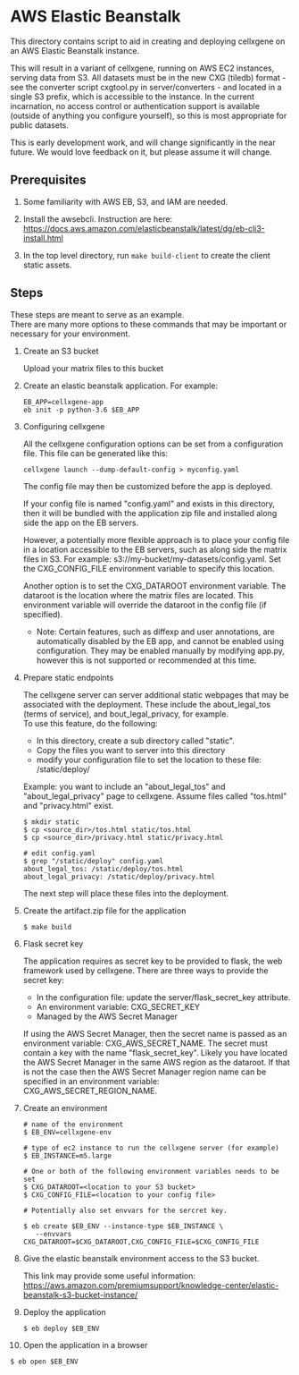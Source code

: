 # AWS Elastic Beanstalk 

This directory contains script to aid in creating and deploying cellxgene on
an AWS Elastic Beanstalk instance.

This will result in a variant of cellxgene, running on AWS EC2 instances, serving data from S3. 
All datasets must be in the new CXG (tiledb) format - see the converter script cxgtool.py 
in server/converters - and located in a single S3 prefix, which is accessible to the instance. 
In the current incarnation, no access control or authentication support is available 
(outside of anything you configure yourself), so this is most appropriate for public datasets.

This is early development work, and will change significantly in the near future. 
We would love feedback on it, but please assume it will change.

## Prerequisites

1. Some familiarity with AWS EB, S3, and IAM are needed.

2. Install the awsebcli.
Instruction are here:  
https://docs.aws.amazon.com/elasticbeanstalk/latest/dg/eb-cli3-install.html

3. In the top level directory, run ```make build-client``` to create the client static assets. 

## Steps

These steps are meant to serve as an example.  
There are many more options to these commands that may be important or necessary for your environment.

1. Create an S3 bucket

   Upload your matrix files to this bucket
   
2. Create an elastic beanstalk application.  For example:

    ```
    EB_APP=cellxgene-app
    eb init -p python-3.6 $EB_APP
    ```

3. Configuring cellxgene

   All the cellxgene configuration options can be set from a configuration file.
   This file can be generated like this:
   
   ```cellxgene launch --dump-default-config > myconfig.yaml```
   
   The config file may then be customized before the app is deployed.
   
   If your config file is named "config.yaml" and exists in this directory, then it will be bundled with the 
   application zip file and installed along side the app on the EB servers.
   
   However, a potentially more flexible approach is to place your config file in a location accessible to the EB 
   servers, such as along side the matrix files in S3.  For example:  s3://my-bucket/my-datasets/config.yaml.
   Set the CXG_CONFIG_FILE environment variable to specify this location.  
   
   Another option is to set the CXG_DATAROOT environment variable.  The dataroot 
   is the location where the matrix files are located. 
   This environment variable will override the dataroot in the config file (if specified).
   
   - Note:  Certain features, such as diffexp and user annotations, are automatically disabled by the EB app,
   and cannot be enabled using configuration.  They may be enabled manually by modifying app.py, however
   this is not supported or recommended at this time.
   
4. Prepare static endpoints

   The cellxgene server can server additional static webpages that may be associated with the deployment.
   These include the about_legal_tos (terms of service), and bout_legal_privacy, for example.  
   To use this feature, do the following:

   * In this directory, create a sub directory called "static".  
   * Copy the files you want to server into this directory
   * modify your configuration file to set the location to these file:  /static/deploy/<filename>

   Example:  you want to include an "about_legal_tos" and "about_legal_privacy" page to cellxgene.
   Assume files called "tos.html" and "privacy.html" exist.

   ```
   $ mkdir static
   $ cp <source_dir>/tos.html static/tos.html
   $ cp <source_dir>/privacy.html static/privacy.html

   # edit config.yaml
   $ grep "/static/deploy" config.yaml
   about_legal_tos: /static/deploy/tos.html
   about_legal_privacy: /static/deploy/privacy.html
   ```
   
   The next step will place these files into the deployment.
   
5. Create the artifact.zip file for the application

   ```
   $ make build
   ```
    
6. Flask secret key

   The application requires as secret key to be provided to flask, the web framework used by cellxgene.
   There are three ways to provide the secret key:
   
   - In the configuration file:  update the server/flask_secret_key attribute.
   - An environment variable:  CXG_SECRET_KEY
   - Managed by the AWS Secret Manager
   
   If using the AWS Secret Manager, then the secret name is passed as an environment variable:  CXG_AWS_SECRET_NAME.
   The secret must contain a key with the name "flask_secret_key".
   Likely you have located the AWS Secret Manager in the same AWS region as the dataroot.  If that is not the case
   then the AWS Secret Manager region name can be specified in an environment variable:  CXG_AWS_SECRET_REGION_NAME.
   
   
7. Create an environment

    ```
    # name of the environment
    $ EB_ENV=cellxgene-env
   
    # type of ec2 instance to run the cellxgene server (for example)
    $ EB_INSTANCE=m5.large 
   
    # One or both of the following environment variables needs to be set
    $ CXG_DATAROOT=<location to your S3 bucket>
    $ CXG_CONFIG_FILE=<location to your config file>
  
    # Potentially also set envvars for the sercret key.
   
    $ eb create $EB_ENV --instance-type $EB_INSTANCE \
       --envvars CXG_DATAROOT=$CXG_DATAROOT,CXG_CONFIG_FILE=$CXG_CONFIG_FILE
    ```

8. Give the elastic beanstalk environment access to the S3 bucket.

    This link may provide some useful information:
    https://aws.amazon.com/premiumsupport/knowledge-center/elastic-beanstalk-s3-bucket-instance/
    
9. Deploy the application

    ```
    $ eb deploy $EB_ENV 
    ```
   
10. Open the application in a browser

   ```
   $ eb open $EB_ENV
   ```
